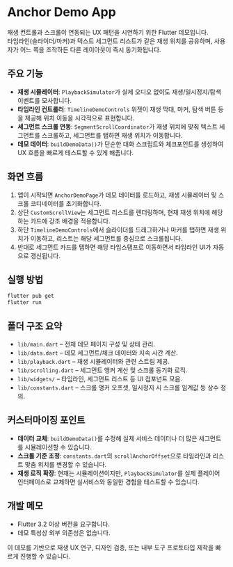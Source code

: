 # Anchor Demo App

재생 컨트롤과 스크롤이 연동되는 UX 패턴을 시연하기 위한 Flutter 데모입니다.  
타임라인(슬라이더/마커)과 텍스트 세그먼트 리스트가 같은 재생 위치를 공유하며, 사용자가 어느 쪽을 조작하든 다른 레이아웃이 즉시 동기화됩니다.

## 주요 기능

- **재생 시뮬레이터**: `PlaybackSimulator`가 실제 오디오 없이도 재생/일시정지/탐색 이벤트를 모사합니다.
- **타임라인 컨트롤러**: `TimelineDemoControls` 위젯이 재생 막대, 마커, 탐색 버튼 등을 제공해 위치 이동을 시각적으로 표현합니다.
- **세그먼트 스크롤 연동**: `SegmentScrollCoordinator`가 재생 위치에 맞춰 텍스트 세그먼트를 스크롤하고, 세그먼트를 탭하면 재생 위치가 이동합니다.
- **데모 데이터**: `buildDemoData()`가 단순한 대화 스크립트와 체크포인트를 생성하여 UX 흐름을 빠르게 테스트할 수 있게 해줍니다.

## 화면 흐름

1. 앱이 시작되면 `AnchorDemoPage`가 데모 데이터를 로드하고, 재생 시뮬레이터 및 스크롤 코디네이터를 초기화합니다.
2. 상단 `CustomScrollView`는 세그먼트 리스트를 렌더링하며, 현재 재생 위치에 해당하는 카드에 강조 배경을 적용합니다.
3. 하단 `TimelineDemoControls`에서 슬라이더를 드래그하거나 마커를 탭하면 재생 위치가 이동하고, 리스트는 해당 세그먼트를 중심으로 스크롤됩니다.
4. 반대로 세그먼트 카드를 탭하면 해당 타임스탬프로 이동하면서 타임라인 UI가 자동으로 갱신됩니다.

## 실행 방법

```bash
flutter pub get
flutter run
```

## 폴더 구조 요약

- `lib/main.dart` – 전체 데모 페이지 구성 및 상태 관리.
- `lib/data.dart` – 데모 세그먼트/체크 데이터와 지속 시간 계산.
- `lib/playback.dart` – 재생 시뮬레이터와 관련 스트림 제공.
- `lib/scrolling.dart` – 세그먼트 앵커 계산 및 스크롤 동기화 로직.
- `lib/widgets/` – 타임라인, 세그먼트 리스트 등 UI 컴포넌트 모음.
- `lib/constants.dart` – 스크롤 앵커 오프셋, 일시정지 시 스크롤 임계값 등 상수 정의.

## 커스터마이징 포인트

- **데이터 교체**: `buildDemoData()`를 수정해 실제 서비스 데이터나 더 많은 세그먼트를 시뮬레이션할 수 있습니다.
- **스크롤 기준 조정**: `constants.dart`의 `scrollAnchorOffset`으로 타임라인과 리스트 맞춤 위치를 변경할 수 있습니다.
- **재생 로직 확장**: 현재는 시뮬레이션이지만, `PlaybackSimulator`를 실제 플레이어 인터페이스로 교체하면 실서비스와 동일한 경험을 테스트할 수 있습니다.

## 개발 메모

- Flutter 3.2 이상 버전을 요구합니다.
- 데모 특성상 외부 의존성은 없습니다.

이 데모를 기반으로 재생 UX 연구, 디자인 검증, 또는 내부 도구 프로토타입 제작을 빠르게 진행할 수 있습니다.
